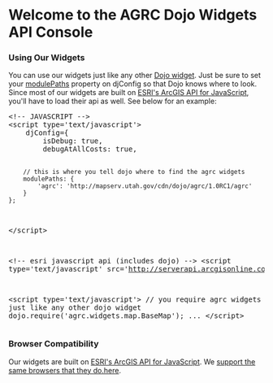 # Welcome to the AGRC Dojo Widgets API Console
<h3>Using Our Widgets</h3>
You can use our widgets just like any other 
<a href='http://dojotoolkit.org/reference-guide/dijit/info.html#dijit-info' target='_blank'>Dojo widget</a>. 
Just be sure to set your 
<a href='http://dojotoolkit.org/reference-guide/djConfig.html#finding-resources-in-non-standard-locations' target='_blank'>modulePaths</a> 
property on djConfig so that Dojo knows where to look. Since most of our widgets are built on 
<a href='http://help.arcgis.com/en/webapi/javascript/arcgis/index.html'>ESRI's ArcGIS API for JavaScript</a>, you'll have to load their api as well. See below for an example:
<pre>
&lt;!-- JAVASCRIPT --&gt;
&lt;script type='text/javascript'&gt;
	djConfig={
		isDebug: true,
		debugAtAllCosts: true,
		
		// this is where you tell dojo where to find the agrc widgets
		modulePaths: {
			'agrc': 'http://mapserv.utah.gov/cdn/dojo/agrc/1.0RC1/agrc'
		}
	};
&lt;/script&gt;

&lt;!-- esri javascript api (includes dojo) --&gt;
&lt;script type='text/javascript' src='http://serverapi.arcgisonline.com/jsapi/arcgis/?v=2.2'&gt;&lt;/script&gt;

&lt;script type='text/javascript'&gt;
	// you require agrc widgets just like any other dojo widget
	dojo.require('agrc.widgets.map.BaseMap');
	...
&lt;/script&gt;
</pre>  

<h3>Browser Compatibility</h3>
<p>Our widgets are built on <a
	href='http://help.arcgis.com/en/webapi/javascript/arcgis/index.html'>ESRI's
ArcGIS API for JavaScript</a>. We  <a
	href='http://resources.arcgis.com/content/webapis/2.0/system-requirements'>support the same browsers that they
do.here</a>.
